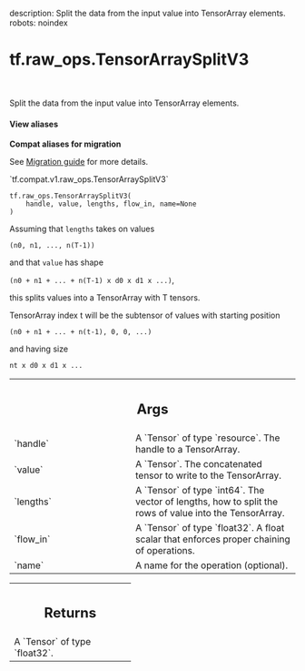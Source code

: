 description: Split the data from the input value into TensorArray elements.
robots: noindex

# tf.raw_ops.TensorArraySplitV3

<!-- Insert buttons and diff -->

<table class="tfo-notebook-buttons tfo-api nocontent" align="left">

</table>



Split the data from the input value into TensorArray elements.

<section class="expandable">
  <h4 class="showalways">View aliases</h4>
  <p>
<b>Compat aliases for migration</b>
<p>See
<a href="https://www.tensorflow.org/guide/migrate">Migration guide</a> for
more details.</p>
<p>`tf.compat.v1.raw_ops.TensorArraySplitV3`</p>
</p>
</section>

<pre class="devsite-click-to-copy prettyprint lang-py tfo-signature-link">
<code>tf.raw_ops.TensorArraySplitV3(
    handle, value, lengths, flow_in, name=None
)
</code></pre>



<!-- Placeholder for "Used in" -->

Assuming that `lengths` takes on values

  ```(n0, n1, ..., n(T-1))```

and that `value` has shape

  ```(n0 + n1 + ... + n(T-1) x d0 x d1 x ...)```,

this splits values into a TensorArray with T tensors.

TensorArray index t will be the subtensor of values with starting position

  ```(n0 + n1 + ... + n(t-1), 0, 0, ...)```

and having size

  ```nt x d0 x d1 x ...```

<!-- Tabular view -->
 <table class="responsive fixed orange">
<colgroup><col width="214px"><col></colgroup>
<tr><th colspan="2"><h2 class="add-link">Args</h2></th></tr>

<tr>
<td>
`handle`
</td>
<td>
A `Tensor` of type `resource`. The handle to a TensorArray.
</td>
</tr><tr>
<td>
`value`
</td>
<td>
A `Tensor`. The concatenated tensor to write to the TensorArray.
</td>
</tr><tr>
<td>
`lengths`
</td>
<td>
A `Tensor` of type `int64`.
The vector of lengths, how to split the rows of value into the
TensorArray.
</td>
</tr><tr>
<td>
`flow_in`
</td>
<td>
A `Tensor` of type `float32`.
A float scalar that enforces proper chaining of operations.
</td>
</tr><tr>
<td>
`name`
</td>
<td>
A name for the operation (optional).
</td>
</tr>
</table>



<!-- Tabular view -->
 <table class="responsive fixed orange">
<colgroup><col width="214px"><col></colgroup>
<tr><th colspan="2"><h2 class="add-link">Returns</h2></th></tr>
<tr class="alt">
<td colspan="2">
A `Tensor` of type `float32`.
</td>
</tr>

</table>

